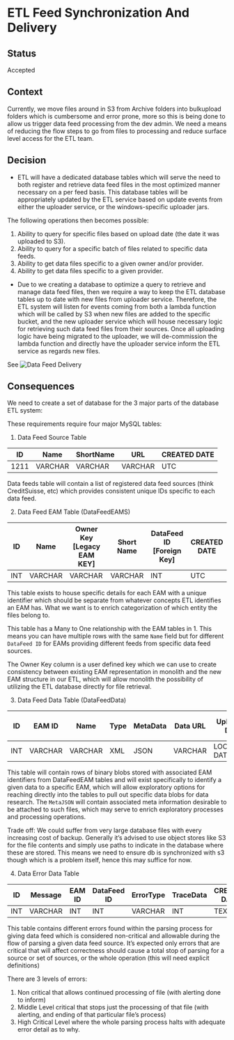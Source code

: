 # ETL Feed Synchronization And Delivery


## Status

Accepted

## Context

Currently, we move files around in S3 from Archive folders into bulkupload folders which is cumbersome and error prone, 
more so this is being done to allow us trigger data feed processing from the dev admin. 
We need a means of reducing the flow steps to go from files to processing and reduce surface level access for the ETL team.

## Decision

- ETL will have a dedicated database tables which will serve the need to both register and retrieve data feed files in the 
most optimized manner necessary on a per feed basis. This database tables will be appropriately updated by the ETL service 
based on update events from either the uploader service, or the windows-specific uploader jars.

The following operations then becomes possible:

1. Ability to query for specific files based on upload date (the date it was uploaded to S3).
2. Ability to query for a specific batch of files related to specific data feeds.
3. Ability to get data files specific to a given owner and/or provider.
4. Ability to get data files specific to a given provider.


- Due to we creating a database to optimize a query to retrieve and manage data feed files, then we require a way to keep 
the ETL database tables up to date with new files from uploader service. Therefore, the ETL system will listen for events coming 
from both a lambda function which will be called by S3 when new files are added to the specific bucket, and the new uploader
service which will house necessary logic for retrieving such data feed files from their sources. Once all uploading logic 
have being migrated to the uploader, we will de-commission the lambda function and directly have the uploader service inform the 
ETL service as regards new files.

See
![Data Feed Delivery](../assets/images/workflows/image8.png)


## Consequences

We need to create a set of database for the 3 major parts of the database ETL system:

These requirements require four major MySQL tables:

1. Data Feed Source Table

ID | Name | ShortName | URL  | CREATED DATE
-- | ---- | --------- | ---- | -------------
1211 | VARCHAR | VARCHAR | VARCHAR | UTC

Data feeds table will contain a list of registered data feed sources (think CreditSuisse, etc) which provides consistent unique IDs specific to each data feed.


2. Data Feed EAM Table (DataFeedEAMS)

ID | Name | Owner Key [Legacy EAM KEY] | Short Name | DataFeed ID [Foreign Key] | CREATED DATE
-- | ---- | -------------------------- | ---------- | ------------------------- | -------------
INT | VARCHAR | VARCHAR | VARCHAR | INT | UTC

This table exists to house specific details for each EAM with a unique identifier which should be separate from whatever concepts ETL identifies an EAM has. 
What we want is to enrich categorization of which entity the files belong to.

This table has a Many to One relationship with the EAM tables in 1. This means you can have multiple rows with the same `Name` field but for different `DataFeed ID` for EAMs providing different feeds from specific data feed sources.

The Owner Key column is a user defined key which we can use to create consistency between existing EAM representation in monolith and the new EAM structure in our ETL, which will allow monolith the possibility of utilizing the ETL database directly for file retrieval.

3. Data Feed Data Table (DataFeedData)

ID | EAM ID | Name | Type | MetaData | Data URL | Uploaded Date | Created date | Marked as Deleted | Marked as Disabled
-- | ------ | ---- | ---- | -------- | -------- | ------------- | ------------ | ----------------- | --------------------
INT | VARCHAR | VARCHAR | XML | JSON | VARCHAR | LOCALIZED DATE | UTC | BOOLEAN | BOOLEAN

This table will contain rows of binary blobs stored with associated EAM identifiers from DataFeedEAM tables and will exist specifically to identify a given data to a specific EAM, which will allow exploratory options for reaching directly into the tables to pull out specific data blobs for data research.
The `MetaJSON` will contain associated meta information desirable to be attached to such files, which may serve to enrich exploratory processes and processing operations.

Trade off: We could suffer from very large database files with every increasing cost of backup. Generally it’s advised to use object stores like S3 for the file contents and simply use paths to indicate in the database where these are stored. This means we need to ensure db is synchronized with s3 though which is a problem itself, hence this may suffice for now.

4. Data Error Data Table 

ID | Message | EAM ID | DataFeed ID | ErrorType | TraceData | CREATED DATE
-- | ------- | ------ | ----------- | --------- | --------- | -------------
INT | VARCHAR | INT | INT | VARCHAR | INT | TEXT | UTC

This table contains different errors found within the parsing process for giving data feed which is considered non-critical and allowable during the flow of parsing a given data feed source. It’s expected only errors that are critical that will affect correctness should cause a total stop of parsing for a source or set of sources, or the whole operation (this will need explicit definitions)

There are 3 levels of errors: 

1. Non critical that allows continued processing of file (with alerting done to inform)
2. Middle Level critical that stops just the processing of that file (with alerting, and ending of that particular file’s process)
3. High Critical Level where the whole parsing process halts with adequate error detail as to why.


